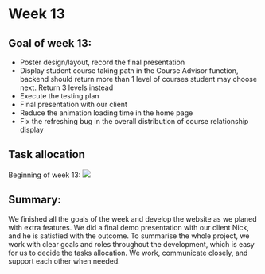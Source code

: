 # Week 13

## Goal of week 13: 
- Poster design/layout, record the final presentation
-  Display student course taking path in the Course Advisor function, backend should return more than 1 level of courses student may choose next. Return 3 levels instead
- Execute the testing plan
- Final presentation with our client
- Reduce the animation loading time in the home page
- Fix the refreshing bug in the overall distribution of course relationship display

## Task allocation
Beginning of week 13:
![](https://github.cs.adelaide.edu.au/MCI-projects-2022/Team-05/blob/master/Week-13/task-image/Screen%20Shot%202022-06-10%20at%2023.24.43.png)

## Summary:
We finished all the goals of the week and develop the website as we planed with extra features. We did a final demo presentation with our client Nick, and he is satisfied with the outcome. 
To summarise the whole project, we work with clear goals and roles throughout the development, which is easy for us to decide the tasks allocation. We work, communicate closely, and support each other when needed.
